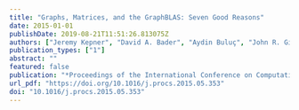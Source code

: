 ```yaml
---
title: "Graphs, Matrices, and the GraphBLAS: Seven Good Reasons"
date: 2015-01-01
publishDate: 2019-08-21T11:51:26.813075Z
authors: ["Jeremy Kepner", "David A. Bader", "Aydin Buluç", "John R. Gilbert", "Timothy G. Mattson", "Henning Meyerhenke"]
publication_types: ["1"]
abstract: ""
featured: false
publication: "*Proceedings of the International Conference on Computational Science, ICCS 2015, Computational Science at the Gates of Nature, Reykjavík, Iceland, 1-3 June, 2015, 2014*"
url_pdf: "https://doi.org/10.1016/j.procs.2015.05.353"
doi: "10.1016/j.procs.2015.05.353"
---
```


